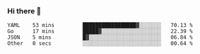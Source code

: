### Hi there 👋


<!--START_SECTION:waka-->

```text
YAML    53 mins         █████████████████▓░░░░░░░   70.13 %
Go      17 mins         █████▓░░░░░░░░░░░░░░░░░░░   22.39 %
JSON    5 mins          █▓░░░░░░░░░░░░░░░░░░░░░░░   06.84 %
Other   0 secs          ░░░░░░░░░░░░░░░░░░░░░░░░░   00.64 %
```

<!--END_SECTION:waka-->

<!--
**ssrahul96/ssrahul96** is a ✨ _special_ ✨ repository because its `README.md` (this file) appears on your GitHub profile.

Here are some ideas to get you started:

- 🔭 I’m currently working on ...
- 🌱 I’m currently learning ...
- 👯 I’m looking to collaborate on ...
- 🤔 I’m looking for help with ...
- 💬 Ask me about ...
- 📫 How to reach me: ...
- 😄 Pronouns: ...
- ⚡ Fun fact: ...
-->
